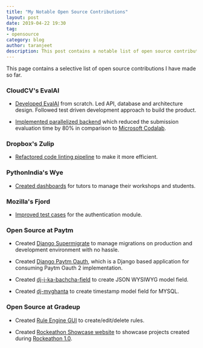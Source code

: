 ```yaml
---
title: "My Notable Open Source Contributions"
layout: post
date: 2019-04-22 19:30
tag:
- opensource
category: blog
author: taranjeet
description: This post contains a notable list of open source contributions by Taranjeet Singh.
---
```


This page contains a selective list of open source contributions I have made so far.

### CloudCV's EvalAI

* [Developed EvalAI](https://github.com/Cloud-CV/EvalAI/commits?author=taranjeet) from scratch. Led API, database and architecture design. Followed test driven development approach to build the product.

* [Implemented parallelized backend](https://github.com/Cloud-CV/EvalAI/commits/master/scripts/workers/submission_worker.py?author=taranjeet) which reduced the submission evaluation time by 80% in comparison to [Microsoft Codalab](https://www.microsoft.com/en-us/research/project/codalab/).


### Dropbox's Zulip

- [Refactored code linting pipeline](https://github.com/zulip/zulip/commits?author=taranjeet) to make it more efficient.

### PythonIndia's Wye

- [Created dashboards](https://github.com/pythonindia/wye/commits?author=taranjeet) for tutors to manage their workshops and students.

### Mozilla's Fjord

- [Improved test cases](https://github.com/mozilla/fjord/commits?author=taranjeet) for the authentication module.

### Open Source at Paytm

- Created [Django Supermigrate](https://github.com/paytm/django-supermigrate/commits?author=taranjeet) to manage migrations on production and development environment with no hassle.

- Created [Django Paytm Oauth](https://github.com/paytm/django-paytm-oauth/commits?author=taranjeet), which is a Django based application for consuming Paytm Oauth 2 implementation.

- Created [dj-j-ka-bachcha-field](https://github.com/paytm/dj-j-ka-bachcha-field/commits?author=taranjeet) to create JSON WYSIWYG model field.

- Created [dj-myghanta](https://github.com/paytm/dj-myghanta/commits?author=taranjeet) to create timestamp model field for MYSQL.

### Open Source at Gradeup

- Created [Rule Engine GUI](https://github.com/gradeup/youknowwho-gui/commits?author=taranjeet) to create/edit/delete rules.

- Created [Rockeathon Showcase website](https://github.com/gradeup/rockeathon/commits?author=taranjeet) to showcase projects created during [Rockeathon 1.0](https://gradeup.github.io/rockeathon/).
